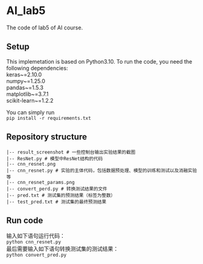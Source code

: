 # AI_lab5
The code of lab5 of AI course.  
## Setup
This implemetation is based on Python3.10. To run the code, you need the following dependencies:  
keras~=2.10.0  
numpy~=1.25.0  
pandas~=1.5.3  
matplotlib~=3.7.1  
scikit-learn~=1.2.2  

You can simply run  
```pip install -r requirements.txt```  
## Repository structure  
```|-- dataset # 提供的数据集，包括训练集和测试集  
|-- result_screenshot # 一些控制台输出实验结果的截图  
|-- ResNet.py # 模型中ResNet结构的代码  
|-- cnn_resnet.png  
|-- cnn_resnet.py # 实验的主体代码，包括数据预处理、模型的训练和测试以及消融实验等  
|-- cnn_resnet_params.png
|-- convert_perd.py # 转换测试结果的文件
|-- pred.txt # 测试集的预测结果（标签为整数）
|-- test_pred.txt # 测试集的最终预测结果
```
## Run code  
输入如下语句运行代码：  
```python cnn_resnet.py```   
最后需要输入如下语句转换测试集的测试结果：  
```python convert_pred.py```
